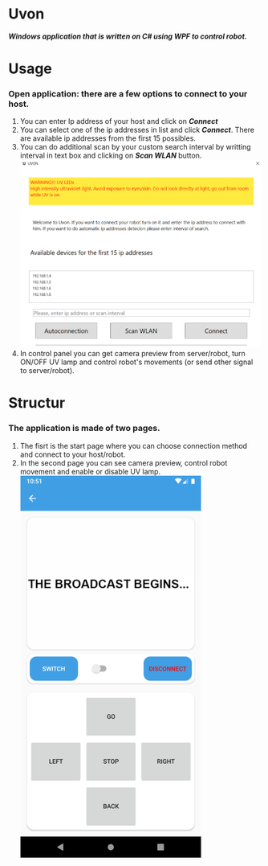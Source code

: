 # **Uvon**
**_Windows application that is written on C# using WPF to control robot._**

# Usage
### Open application: there are a few options to connect to your host. 
1. You can enter Ip address of your host and click on **_Connect_**
2. You can select one of the ip addresses in list and click **_Connect_**. There are available ip addresses from the first 15 possibles.
3. You can do additional scan by your custom search interval by writting interval in text box and clicking on **_Scan WLAN_** button.
![](https://github.com/mce-technical/Uvon/blob/Uvon_Desktop/Screenshots/start.png)
4. In control panel you can get camera preview from server/robot, turn ON/OFF UV lamp and control robot's movements (or send other signal to server/robot).

# Structur

### The application is made of two pages.
1. The fisrt is the start page where you can choose connection method and connect to your host/robot.
2. In the second page you can see camera preview, control robot movement and enable or disable UV lamp.
![](https://github.com/mce-technical/Uvon/blob/Uvon_Desktop/Screenshots/control.png)
